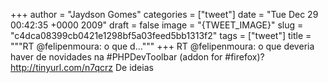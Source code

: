 
+++
author = "Jaydson Gomes"
categories = ["tweet"]
date = "Tue Dec 29 00:42:35 +0000 2009"
draft = false
image = "{TWEET_IMAGE}"
slug = "c4dca08399cb0421e1298bf5a03feed5bb1313f2"
tags = ["tweet"]
title = """RT @felipenmoura: o que d..."""
+++
RT @felipenmoura: o que deveria haver de novidades na #PHPDevToolbar (addon for #firefox)? http://tinyurl.com/n7qcrz De ideias
